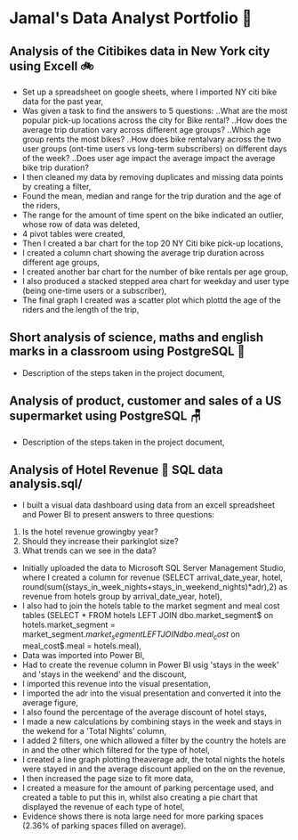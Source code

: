 # Jamal's Data Analyst Portfolio :wave:

## Analysis of the Citibikes data in New York city using Excell :bike:
- Set up a spreadsheet on google sheets, where I imported NY citi bike data for the past year,
- Was given a task to find the answers to 5 questions:
..What are the most popular pick-up locations across the city for Bike rental?
..How does the average trip duration vary across different age groups?
..Which age group rents the most bikes?
..How does bike rentalvary across the two user groups (ont-time users vs long-term subscribers) on different days of the week?
..Does user age impact the average impact the average bike trip duration?
- I then cleaned my data by removing duplicates and missing data points by creating a filter,
- Found the mean, median and range for the trip duration and the age of the riders,
- The range for the amount of time spent on the bike indicated an outlier, whose row of data was deleted,
- 4 pivot tables were created,
- Then I created a bar chart for the top 20 NY Citi bike pick-up locations,
- I created a column chart showing the average trip duration across different age groups,
- I created another bar chart for the number of bike rentals per age group,
- I also produced a stacked stepped area chart for weekday and user type (being one-time users or a subscriber),
- The final graph I created was a scatter plot which plottd the age of the riders and the length of the trip,

## Short analysis of science, maths and english marks in a classroom using PostgreSQL :open_book:
- Description of the steps taken in the project document,

## Analysis of product, customer and sales of a US supermarket using PostgreSQL :chair:
- Description of the steps taken in the project document,

## Analysis of Hotel Revenue 🏨 SQL data analysis.sql/ 
- I built a visual data dashboard using data from an excell spreadsheet and Power BI to present answers to three questions:
1. Is the hotel revenue growingby year?
2. Should they increase their parkinglot size?
3. What trends can we see in the data?
- Initially uploaded the data to Microsoft SQL Server Management Studio, where I created a column for revenue (SELECT
arrival_date_year,
hotel,
round(sum((stays_in_week_nights+stays_in_weekend_nights)*adr),2) as revenue
from hotels
group by arrival_date_year, hotel),
- I also had to join the hotels table to the market segment and meal cost tables (SELECT * FROM hotels
LEFT JOIN dbo.market_segment$
on hotels.market_segment = market_segment$.market_segment
LEFT JOIN dbo.meal_cost$
on meal_cost$.meal = hotels.meal),
- Data was imported into Power BI,
- Had to create the revenue column in Power BI usig 'stays in the week' and 'stays in the weekend' and the discount,
- I imported this revenue into the visual presentation,
- I imported the adr into the visual presentation and converted it into the average figure,
- I also found the percentage of the average discount of hotel stays, 
- I made a new calculations by combining stays in the week and stays in the wekend for a 'Total Nights' column,
- I added 2 filters, one which allowed a filter by the country the hotels are in and the other which filtered for the type of hotel,
- I created a line graph plotting theaverage adr, the total nights the hotels were stayed in and the average discount applied on the on the revenue,
- I then increased the page size to fit more data,
- I created a measure for the amount of parking percentage used, and created a table to put this in, whilst also creating a pie chart that displayed the revenue of each type of hotel,
- Evidence shows there is nota large need for more parking spaces (2.36% of parking spaces filled on average).
